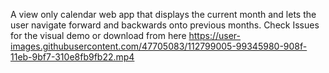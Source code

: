 A view only calendar web app that displays the current month and lets the user navigate forward and backwards onto previous months.
Check Issues for the visual demo or download from here https://user-images.githubusercontent.com/47705083/112799005-99345980-908f-11eb-9bf7-310e8fb9fb22.mp4
